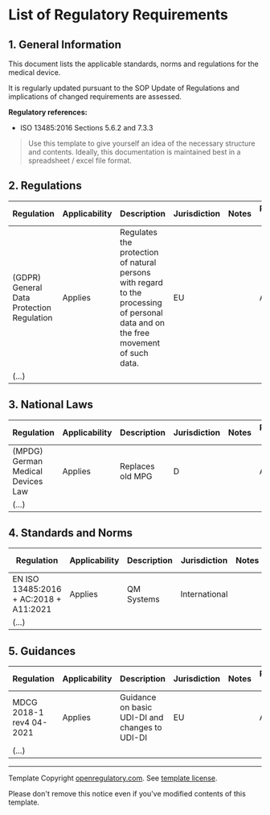 # List of Regulatory Requirements

## 1. General Information

This document lists the applicable standards, norms and regulations for the medical device.

It is regularly updated pursuant to the SOP Update of Regulations and implications of changed requirements are
assessed.

**Regulatory references:**

* ISO 13485:2016 Sections 5.6.2 and 7.3.3

> Use this template to give yourself an idea of the necessary structure and contents. Ideally, this
> documentation is maintained best in a spreadsheet / excel file format.

## 2. Regulations

| Regulation                                | Applicability | Description                                                                                                                       | Jurisdiction | Notes | Review Cycle | Last Review | Links                                                   |
|-------------------------------------------|---------------|-----------------------------------------------------------------------------------------------------------------------------------|--------------|-------|--------------|-------------|---------------------------------------------------------|
| (GDPR) General Data Protection Regulation | Applies       | Regulates the protection of natural persons with regard to the processing of personal data and on the free movement of such data. | EU           |       | Annual       |             | [EU law](https://eur-lex.europa.eu/eli/reg/2016/679/oj) |
| (...)                                     |               |                                                                                                                                   |              |       |              |             |                                                         |

## 3. National Laws

| Regulation                        | Applicability | Description      | Jurisdiction | Notes | Review Cycle | Last Review | Links                                                  |
|-----------------------------------|---------------|------------------|--------------|-------|--------------|-------------|--------------------------------------------------------|
| (MPDG) German Medical Devices Law | Applies       | Replaces old MPG | D            |       | Annual       | -           | [German law](https://www.gesetze-im-internet.de/mpdg/) |
| (...)                             |               |                  |              |       |              |             |                                                        |


## 4. Standards and Norms

| Regulation                             | Applicability | Description | Jurisdiction  | Notes | Review Cycle | Last Review | Links                                          |
|----------------------------------------|---------------|-------------|---------------|-------|--------------|-------------|------------------------------------------------|
| EN ISO 13485:2016 + AC:2018 + A11:2021 | Applies       | QM Systems  | International |       | Annual       | -           | [ISO](https://www.iso.org/standard/59752.html) |
| (...)                                  |               |             |               |       |              |             |                                                |


## 5. Guidances

| Regulation               | Applicability | Description                                    | Jurisdiction | Notes | Review Cycle | Last Review | Links                                                                                               |
|--------------------------|---------------|------------------------------------------------|--------------|-------|--------------|-------------|-----------------------------------------------------------------------------------------------------|
| MDCG 2018-1 rev4 04-2021 | Applies       | Guidance on basic UDI-DI and changes to UDI-DI | EU           |       | Annual       | -           | [EU text](https://health.ec.europa.eu/system/files/2021-04/md_mdcg_2018-1_guidance_udi-di_en_0.pdf) |
| (...)                    |               |                                                |              |       |              |             |                                                                                                     |

---

Template Copyright [openregulatory.com](https://openregulatory.com). See [template
license](https://openregulatory.com/template-license).

Please don't remove this notice even if you've modified contents of this template.
